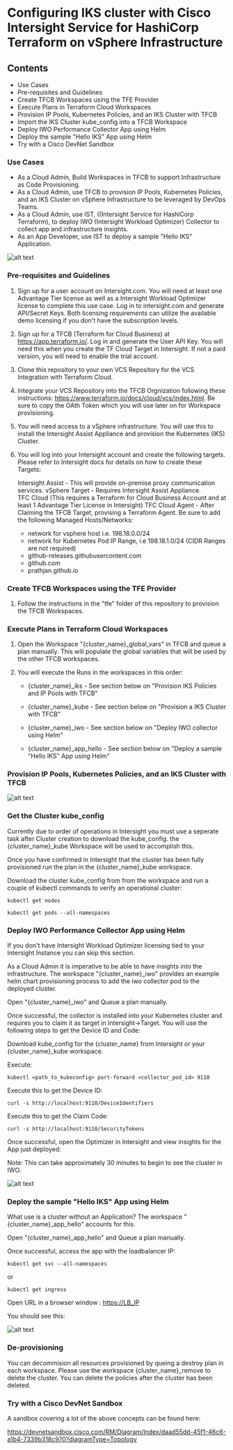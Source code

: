 # Configuring IKS cluster with Cisco Intersight Service for HashiCorp Terraform on vSphere Infrastructure

## Contents

* Use Cases
* Pre-requisites and Guidelines
* Create TFCB Workspaces using the TFE Provider
* Execute Plans in Terraform Cloud Workspaces
* Provision IP Pools, Kubernetes Policies, and an IKS Cluster with TFCB
* Import the IKS Cluster kube_config into a TFCB Workspace
* Deploy IWO Performance Collector App using Helm
* Deploy the sample "Hello IKS" App using Helm
* Try with a Cisco DevNet Sandbox

### Use Cases

* As a Cloud Admin, Build Workspaces in TFCB to support Infrastructure as Code Provisioning.
* As a Cloud Admin, use TFCB to provision IP Pools, Kubernetes Policies, and an IKS Cluster on vSphere Infrastructure to be leveraged by DevOps Teams.
* As a Cloud Admin, use IST, ((Intersight Service for HashiCorp Terraform), to deploy IWO (Intersight Workload Optimizer) Collector to collect app and infrastructure insights.
* As an App Developer, use IST to deploy a sample "Hello IKS" Application.

![alt text](https://github.com/prathjan/images/blob/main/iksnew.png?raw=true)

### Pre-requisites and Guidelines

1. Sign up for a user account on Intersight.com. You will need at least one Advantage Tier license as well as a Intersight Workload Optimizer license to complete this use case. Log in to intersight.com and generate API/Secret Keys.  Both licensing requirements can utilize the available demo licensing if you don't have the subscription levels.

2. Sign up for a TFCB (Terraform for Cloud Business) at <https://app.terraform.io/>. Log in and generate the User API Key. You will need this when you create the TF Cloud Target in Intersight.  If not a paid version, you will need to enable the trial account.

3. Clone this repository to your own VCS Repository for the VCS Integration with Terraform Cloud.

4. Integrate your VCS Repository into the TFCB Orgnization following these instructions: <https://www.terraform.io/docs/cloud/vcs/index.html>.  Be sure to copy the OAth Token which you will use later on for Workspace provisioning.

5. You will need access to a vSphere infrastructure.  You will use this to install the Intersight Assist Appliance and provision the Kubernetes (IKS) Cluster.

6. You will log into your Intersight account and create the following targets. Please refer to Intersight docs for details on how to create these Targets:

    Intersight Assist - This will provide on-premise proxy communication services.
    vSphere Target - Requires Intersight Assist Appliance.  
    TFC Cloud (This requires a Terraform for Cloud Business Account and at least 1 Advantage Tier License in Intersight)
    TFC Cloud Agent - After Claiming the TFCB Target, provising a Terraform Agent.  Be sure to add the following Managed Hosts/Networks:

    * network for vsphere host i.e. 198.18.0.0/24
    * network for Kubernetes Pod IP Range, i.e 198.18.1.0/24 (CIDR Ranges are not required)
    * github-releases.githubusercontent.com
    * github.com
    * prathjan.github.io

### Create TFCB Workspaces using the TFE Provider

1. Follow the instructions in the "tfe" folder of this repository to provision the TFCB Workspaces.

### Execute Plans in Terraform Cloud Workspaces

1. Open the Workspace "{cluster_name}_global_vars" in TFCB and queue a plan manually. This will populate the global variables that will be used by the other TFCB workspaces.

2. You will execute the Runs in the workspaces in this order:

    * {cluster_name}_iks - See section below on "Provision IKS Policies and IP Pools with TFCB"

    * {cluster_name}_kube - See section below on "Provision a IKS Cluster with TFCB"

    * {cluster_name}_iwo - See section below on "Deploy IWO collector using Helm"

    * {cluster_name}_app_hello - See section below on "Deploy a sample "Hello IKS" App using Helm"

### Provision IP Pools, Kubernetes Policies, and an IKS Cluster with TFCB

![alt text](https://github.com/prathjan/images/blob/main/prof.png?raw=true)

### Get the Cluster kube_config

Currently due to order of operations in Intersight you must use a seperate task after Cluster creation to download the kube_config.  the {cluster_name}_kube Workspace will be used to accomplish this.

Once you have confirmed in Intersight that the cluster has been fully provisioned run the plan in the {cluster_name}_kube workspace.

Download the cluster kube_config from from the workspace and run a couple of kubectl commands to verify an operational cluster:

    kubectl get nodes

    kubectl get pods --all-namespaces

### Deploy IWO Performance Collector App using Helm

If you don't have Intersight Workload Optimizer licensing tied to your Intersight Instance you can skip this section.

As a Cloud Admin it is imperative to be able to have insights into the infrastructure. The workspace "{cluster_name}_iwo" provides an example helm chart provisioning process to add the iwo collector pod to the deployed cluster.

Open "{cluster_name}_iwo" and Queue a plan manually.

Once successful, the collector is installed into your Kubernetes cluster and requires you to claim it as target in Intersight->Target. You will use the following steps to get the Device ID and Code:

Download kube_config for the {cluster_name} from Intersight or your {cluster_name}_kube workspace.

Execute:

    kubectl <path_to_kubeconfig> port-forward <collector_pod_id> 9110

Execute this to get the Device ID:

    curl -s http://localhost:9110/DeviceIdentifiers

Execute this to get the Claim Code:

    curl -s http://localhost:9110/SecurityTokens

Once successful, open the Optimizer in Intersight and view insights for the App just deployed:

Note: This can take approximately 30 minutes to begin to see the cluster in IWO.

![alt text](https://github.com/prathjan/images/blob/main/insights.png?raw=true)

### Deploy the sample "Hello IKS" App using Helm

What use is a cluster without an Application? The workspace "{cluster_name}_app_hello" accounts for this.

Open "{cluster_name}_app_hello" and Queue a plan manually.

Once successful, access the app with the loadbalancer IP:

    kubectl get svc --all-namespaces

or

    kubectl get ingress

Open URL in a browser window : <https://LB_IP>

You should see this:

![alt text](https://github.com/prathjan/images/blob/main/helloiks.png?raw=true)

### De-provisioning

You can decommision all resources provisioned by queing a destroy plan in each workspace. Please use the workspace {cluster_name}_remove to delete the cluster. You can delete the policies after the cluster has been deleted.

### Try with a Cisco DevNet Sandbox

A sandbox covering a lot of the above concepts can be found here:

<https://devnetsandbox.cisco.com/RM/Diagram/Index/daad55dd-45f1-46c6-a1b4-7339b318c970?diagramType=Topology>

